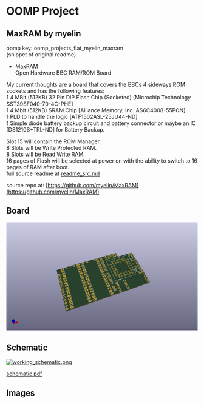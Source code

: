 # OOMP Project  
## MaxRAM  by myelin  
  
oomp key: oomp_projects_flat_myelin_maxram  
(snippet of original readme)  
  
- MaxRAM  
Open Hardware BBC RAM/ROM Board  
  
My current thoughts are a board that covers the BBCs 4 sideways ROM sockets and has the following features:  
1 4 MBit (512KB) 32 Pin DIP Flash Chip (Socketed) [Microchip Technology SST39SF040-70-4C-PHE]  
1 4 Mbit (512KB) SRAM Chip [Alliance Memory, Inc. AS6C4008-55PCN]  
1 PLD to handle the logic [ATF1502ASL-25JU44-ND]  
1 Simple diode battery backup circuit and battery connector or maybe an IC [DS1210S+TRL-ND] for Battery Backup.  
  
Slot 15 will contain the ROM Manager.  
8 Slots will be Write Protected RAM.  
8 Slots will be Read Write RAM.  
16 pages of Flash will be selected at power on with the ability to switch to 16 pages of RAM after boot.  
  full source readme at [readme_src.md](readme_src.md)  
  
source repo at: [https://github.com/myelin/MaxRAM](https://github.com/myelin/MaxRAM)  
## Board  
  
[![working_3d.png](working_3d_600.png)](working_3d.png)  
## Schematic  
  
[![working_schematic.png](working_schematic_600.png)](working_schematic.png)  
  
[schematic pdf](working_schematic.pdf)  
## Images  
